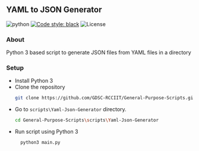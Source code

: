 ## YAML to JSON Generator

![python](https://img.shields.io/badge/language-Python-orange?style=for-the-badge)
[![Code style: black](https://img.shields.io/badge/code%20style-black-000000.svg?style=plasitc)](https://github.com/psf/black)
![License](https://img.shields.io/github/license/GDSC-RCCIIT/General-Purpose-Scripts?color=blue&style=plasitc)

### About

Python 3 based script to generate JSON files from YAML files in a directory

### Setup

* Install Python 3
* Clone the repository
  ```bash
  git clone https://github.com/GDSC-RCCIIT/General-Purpose-Scripts.git
  ```
* Go to ```scripts\Yaml-Json-Generator``` directory.
  ```bash
  cd General-Purpose-Scripts\scripts\Yaml-Json-Generator
  ```
* Run script using Python 3
  ```bash
    python3 main.py
  ```
